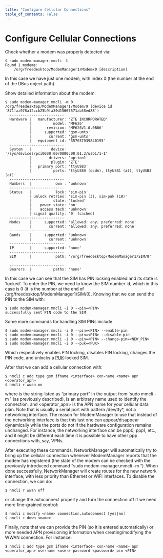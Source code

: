 ```yaml
---
title: "Configure Cellular Connections"
table_of_contents: False
---
```


# Configure Cellular Connections

Check whether a modem was properly detected via:

```
$ sudo modem-manager.mmcli -L
Found 1 modems:
	/org/freedesktop/ModemManager1/Modem/0 [description]
```

In this case we have just one modem, with index 0 (the number at the end of the DBus object path).

Show detailed information about the modem:

```
$ sudo modem-manager.mmcli -m 0
/org/freedesktop/ModemManager1/Modem/0 (device id '871faa978a12ccb25b9fa30d15667571ab38ed88')
  -------------------------
  Hardware |   manufacturer: 'ZTE INCORPORATED'
           |          model: 'MF626'
           |       revision: 'MF626V1.0.0B06'
           |      supported: 'gsm-umts'
           |        current: 'gsm-umts'
           |   equipment id: '357037039840195'
  -------------------------
  System   |         device: '/sys/devices/pci0000:00/0000:00:01.2/usb1/1-1'
           |        drivers: 'option1'
           |         plugin: 'ZTE'
           |   primary port: 'ttyUSB3'
           |          ports: 'ttyUSB0 (qcdm), ttyUSB1 (at), ttyUSB3 (at)'
  -------------------------
  Numbers  |           own : 'unknown'
  -------------------------
  Status   |           lock: 'sim-pin'
           | unlock retries: 'sim-pin (3), sim-puk (10)'
           |          state: 'locked'
           |    power state: 'on'
           |    access tech: 'unknown'
           | signal quality: '0' (cached)
  -------------------------
  Modes    |      supported: 'allowed: any; preferred: none'
           |        current: 'allowed: any; preferred: none'
  -------------------------
  Bands    |      supported: 'unknown'
           |        current: 'unknown'
  -------------------------
  IP       |      supported: 'none'
  -------------------------
  SIM      |           path: '/org/freedesktop/ModemManager1/SIM/0'

  -------------------------
  Bearers  |          paths: 'none'
```

In this case we can see that the SIM has PIN locking enabled and its state is
‘locked’. To enter the PIN, we need to know the SIM number id, which in this
case is 0 (it is the number at the end of /org/freedesktop/ModemManager1/SIM/0).
Knowing that we can send the PIN to the SIM with:

```
$ sudo modem-manager.mmcli -i 0 --pin=<PIN>
successfully sent PIN code to the SIM
```

Some more commands for handling SIM PINs include:

```
$ sudo modem-manager.mmcli -i 0 --pin=<PIN> --enable-pin
$ sudo modem-manager.mmcli -i 0 --pin=<PIN> --disable-pin
$ sudo modem-manager.mmcli -i 0 --pin=<PIN> --change-pin=<NEW_PIN>
$ sudo modem-manager.mmcli -i 0 --puk=<PUK>
```

Which respectively enables PIN locking, disables PIN locking, changes the PIN code,
and unlocks a [PUK](https://en.wikipedia.org/wiki/Personal_unblocking_code)-locked SIM.

After that we can add a cellular connection with:

```
$ nmcli c add type gsm ifname <interface> con-name <name> apn <operator_apn>
$ nmcli r wwan on
```

where <interface> is the string listed as “primary port” in the output from 'sudo mmcli -m <N>'
(as previously described),
<name> is an arbitrary name used to identify the connection, and <operator_apn> is
the APN name for your cellular data plan.  Note that <interface> is usually a serial
port with pattern /dev/tty*, not a networking interface. The reason for ModemManager
to use that instead of the networking interface is that this last one can appear/disappear
dynamically while the ports do not if the hardware configuration remains unchanged.
For instance, the networking interface can be ppp0, ppp1, etc., and it might be
different each time it is possible to have other ppp connections with, say, VPNs.

After executing these commands, NetworkManager will automatically try to bring up
the cellular connection whenever ModemManager reports that the modem has
registered (the state of the modem can be checked with the previously introduced
command “sudo modem-manager.mmcli -m <N>”). When done successfully, NetworkManager
will create routes for the new network interface, with less priority than
Ethernet or WiFi interfaces. To disable the connection, we can do:

```
$ nmcli r wwan off
```

or change the autoconnect property and turn the connection off if we need more
fine-grained control:

```
$ nmcli c modify <name> connection.autoconnect [yes|no]
$ nmcli c down <name>
```

Finally, note that we can provide the PIN (so it is entered automatically) or more
needed APN provisioning information when creating/modifying the WWAN connection.
For instance:

```
$ nmcli c add type gsm ifname <interface> con-name <name> apn <operator_apn> username <user> password <password> pin <PIN>
```
